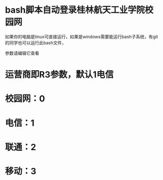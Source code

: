# bash脚本自动登录桂林航天工业学院校园网

如果你的电脑是linux可直接运行，如果是windows需要能运行bash子系统，有git的同学也可以运行此bash文件，

参数请编辑它查看

# 运营商即R3参数，默认1电信
# 校园网：0
# 电信：1
# 联通：2
# 移动：3

